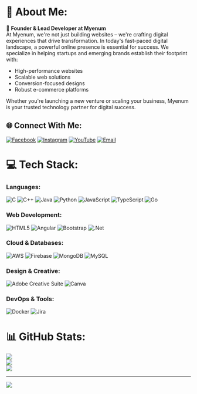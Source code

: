 # 💫 About Me:
🚀 **Founder & Lead Developer at Myenum**  
At Myenum, we're not just building websites – we're crafting digital experiences that drive transformation. In today's fast-paced digital landscape, a powerful online presence is essential for success. We specialize in helping startups and emerging brands establish their footprint with:

- High-performance websites
- Scalable web solutions
- Conversion-focused designs
- Robust e-commerce platforms

Whether you're launching a new venture or scaling your business, Myenum is your trusted technology partner for digital success.

## 🌐 Connect With Me:
[![Facebook](https://img.shields.io/badge/Facebook-%231877F2.svg?logo=Facebook&logoColor=white)](https://facebook.com/myenumam) 
[![Instagram](https://img.shields.io/badge/Instagram-%23E4405F.svg?logo=Instagram&logoColor=white)](https://instagram.com/myenum.in) 
[![YouTube](https://img.shields.io/badge/YouTube-%23FF0000.svg?logo=YouTube&logoColor=white)](https://youtube.com/@myenum) 
[![Email](https://img.shields.io/badge/Email-D14836?logo=gmail&logoColor=white)](mailto:myenumam@gmail.com) 

# 💻 Tech Stack:
### Languages:
![C](https://img.shields.io/badge/c-%2300599C.svg?style=for-the-badge&logo=c&logoColor=white) 
![C++](https://img.shields.io/badge/c++-%2300599C.svg?style=for-the-badge&logo=c%2B%2B&logoColor=white) 
![Java](https://img.shields.io/badge/java-%23ED8B00.svg?style=for-the-badge&logo=openjdk&logoColor=white) 
![Python](https://img.shields.io/badge/python-3670A0?style=for-the-badge&logo=python&logoColor=ffdd54) 
![JavaScript](https://img.shields.io/badge/javascript-%23323330.svg?style=for-the-badge&logo=javascript&logoColor=%23F7DF1E)
![TypeScript](https://img.shields.io/badge/typescript-%23007ACC.svg?style=for-the-badge&logo=typescript&logoColor=white)
![Go](https://img.shields.io/badge/go-%2300ADD8.svg?style=for-the-badge&logo=go&logoColor=white)

### Web Development:
![HTML5](https://img.shields.io/badge/html5-%23E34F26.svg?style=for-the-badge&logo=html5&logoColor=white) 
![Angular](https://img.shields.io/badge/angular-%23DD0031.svg?style=for-the-badge&logo=angular&logoColor=white) 
![Bootstrap](https://img.shields.io/badge/bootstrap-%238511FA.svg?style=for-the-badge&logo=bootstrap&logoColor=white)
![.Net](https://img.shields.io/badge/.NET-5C2D91?style=for-the-badge&logo=.net&logoColor=white)

### Cloud & Databases:
![AWS](https://img.shields.io/badge/AWS-%23FF9900.svg?style=for-the-badge&logo=amazon-aws&logoColor=white) 
![Firebase](https://img.shields.io/badge/firebase-%23039BE5.svg?style=for-the-badge&logo=firebase) 
![MongoDB](https://img.shields.io/badge/MongoDB-%234ea94b.svg?style=for-the-badge&logo=mongodb&logoColor=white) 
![MySQL](https://img.shields.io/badge/mysql-4479A1.svg?style=for-the-badge&logo=mysql&logoColor=white)

### Design & Creative:
![Adobe Creative Suite](https://img.shields.io/badge/Adobe%20Creative%20Suite-DA1F26.svg?style=for-the-badge&logo=Adobe&logoColor=white)
![Canva](https://img.shields.io/badge/Canva-%2300C4CC.svg?style=for-the-badge&logo=Canva&logoColor=white)

### DevOps & Tools:
![Docker](https://img.shields.io/badge/docker-%230db7ed.svg?style=for-the-badge&logo=docker&logoColor=white) 
![Jira](https://img.shields.io/badge/jira-%230A0FFF.svg?style=for-the-badge&logo=jira&logoColor=white)

# 📊 GitHub Stats:
![](https://github-readme-stats.vercel.app/api?username=myenum2412&theme=blue_navy&hide_border=true&include_all_commits=true&count_private=false)<br/>
![](https://github-readme-streak-stats.herokuapp.com/?user=myenum2412&theme=blue_navy&hide_border=true)<br/>
![](https://github-readme-stats.vercel.app/api/top-langs/?username=myenum2412&theme=blue_navy&hide_border=true&include_all_commits=true&count_private=false&layout=compact)

---
[![](https://visitcount.itsvg.in/api?id=myenum2412&icon=0&color=0)](https://visitcount.itsvg.in)

<!-- Proudly created with GPRM ( https://gprm.itsvg.in ) -->
